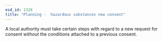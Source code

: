 ```yaml
---
esd_id: 1328
title: "Planning -  hazardous substances new consent"
---
```


A local authority must take certain steps with regard to a new request for consent without the conditions attached to a previous consent.

